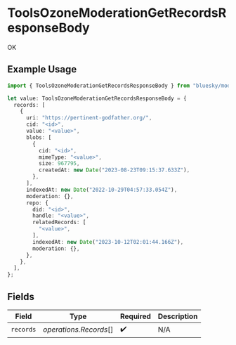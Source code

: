 # ToolsOzoneModerationGetRecordsResponseBody

OK

## Example Usage

```typescript
import { ToolsOzoneModerationGetRecordsResponseBody } from "bluesky/models/operations";

let value: ToolsOzoneModerationGetRecordsResponseBody = {
  records: [
    {
      uri: "https://pertinent-godfather.org/",
      cid: "<id>",
      value: "<value>",
      blobs: [
        {
          cid: "<id>",
          mimeType: "<value>",
          size: 967795,
          createdAt: new Date("2023-08-23T09:15:37.633Z"),
        },
      ],
      indexedAt: new Date("2022-10-29T04:57:33.054Z"),
      moderation: {},
      repo: {
        did: "<id>",
        handle: "<value>",
        relatedRecords: [
          "<value>",
        ],
        indexedAt: new Date("2023-10-12T02:01:44.166Z"),
        moderation: {},
      },
    },
  ],
};
```

## Fields

| Field                  | Type                   | Required               | Description            |
| ---------------------- | ---------------------- | ---------------------- | ---------------------- |
| `records`              | *operations.Records*[] | :heavy_check_mark:     | N/A                    |